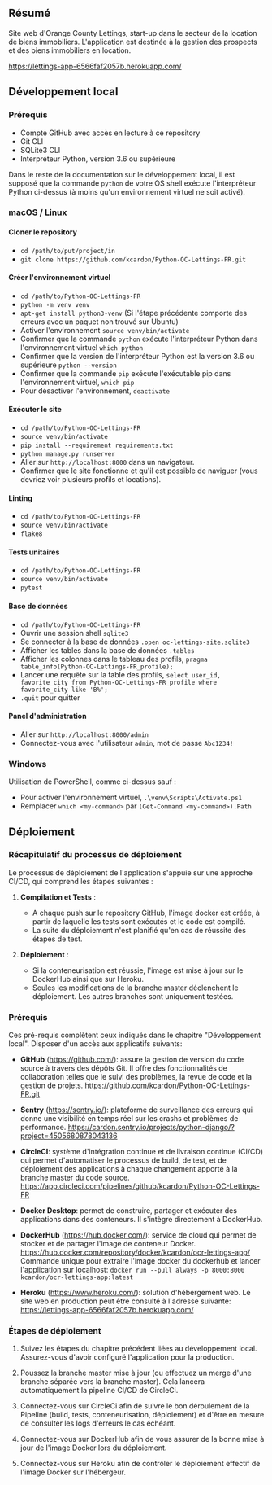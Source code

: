 ## Résumé


Site web d'Orange County Lettings, start-up dans le secteur de la location de biens immobiliers. 
L'application est destinée à la gestion des prospects et des biens immobiliers en location.

https://lettings-app-6566faf2057b.herokuapp.com/

## Développement local

### Prérequis

- Compte GitHub avec accès en lecture à ce repository
- Git CLI
- SQLite3 CLI
- Interpréteur Python, version 3.6 ou supérieure

Dans le reste de la documentation sur le développement local, il est supposé que la commande `python` de votre OS shell exécute l'interpréteur Python ci-dessus (à moins qu'un environnement virtuel ne soit activé).

### macOS / Linux

#### Cloner le repository

- `cd /path/to/put/project/in`
- `git clone https://github.com/kcardon/Python-OC-Lettings-FR.git`

#### Créer l'environnement virtuel

- `cd /path/to/Python-OC-Lettings-FR`
- `python -m venv venv`
- `apt-get install python3-venv` (Si l'étape précédente comporte des erreurs avec un paquet non trouvé sur Ubuntu)
- Activer l'environnement `source venv/bin/activate`
- Confirmer que la commande `python` exécute l'interpréteur Python dans l'environnement virtuel
`which python`
- Confirmer que la version de l'interpréteur Python est la version 3.6 ou supérieure `python --version`
- Confirmer que la commande `pip` exécute l'exécutable pip dans l'environnement virtuel, `which pip`
- Pour désactiver l'environnement, `deactivate`

#### Exécuter le site

- `cd /path/to/Python-OC-Lettings-FR`
- `source venv/bin/activate`
- `pip install --requirement requirements.txt`
- `python manage.py runserver`
- Aller sur `http://localhost:8000` dans un navigateur.
- Confirmer que le site fonctionne et qu'il est possible de naviguer (vous devriez voir plusieurs profils et locations).

#### Linting

- `cd /path/to/Python-OC-Lettings-FR`
- `source venv/bin/activate`
- `flake8`

#### Tests unitaires

- `cd /path/to/Python-OC-Lettings-FR`
- `source venv/bin/activate`
- `pytest`

#### Base de données

- `cd /path/to/Python-OC-Lettings-FR`
- Ouvrir une session shell `sqlite3`
- Se connecter à la base de données `.open oc-lettings-site.sqlite3`
- Afficher les tables dans la base de données `.tables`
- Afficher les colonnes dans le tableau des profils, `pragma table_info(Python-OC-Lettings-FR_profile);`
- Lancer une requête sur la table des profils, `select user_id, favorite_city from
  Python-OC-Lettings-FR_profile where favorite_city like 'B%';`
- `.quit` pour quitter

#### Panel d'administration

- Aller sur `http://localhost:8000/admin`
- Connectez-vous avec l'utilisateur `admin`, mot de passe `Abc1234!`

### Windows

Utilisation de PowerShell, comme ci-dessus sauf :

- Pour activer l'environnement virtuel, `.\venv\Scripts\Activate.ps1` 
- Remplacer `which <my-command>` par `(Get-Command <my-command>).Path`

## Déploiement

### Récapitulatif du processus de déploiement

Le processus de déploiement de l'application s'appuie sur une approche CI/CD, qui comprend les étapes suivantes :

1. **Compilation et Tests** : 
   * A chaque push sur le repository GitHub, l'image docker est créée, à partir de laquelle les tests sont exécutés et le code est compilé.
   * La suite du déploiement n'est planifié qu'en cas de réussite des étapes de test.

2. **Déploiement** :
   * Si la conteneurisation est réussie, l'image est mise à jour sur le DockerHub ainsi que sur Heroku.
   * Seules les modifications de la branche master déclenchent le déploiement. Les autres branches sont uniquement testées.

### Prérequis

Ces pré-requis complètent ceux indiqués dans le chapitre "Développement local".
Disposer d'un accès aux applicatifs suivants:

* **GitHub** (https://github.com/): assure la gestion de version du code source à travers des dépôts Git. Il offre des fonctionnalités de collaboration telles que le suivi des problèmes, la revue de code et la gestion de projets.
https://github.com/kcardon/Python-OC-Lettings-FR.git

* **Sentry** (https://sentry.io/): plateforme de surveillance des erreurs qui donne une visibilité en temps réel sur les crashs et problèmes de performance.
https://cardon.sentry.io/projects/python-django/?project=4505680878043136
  
* **CircleCI**: système d'intégration continue et de livraison continue (CI/CD) qui permet d'automatiser le processus de build, de test, et de déploiement des applications à chaque changement apporté à la branche master du code source.
https://app.circleci.com/pipelines/github/kcardon/Python-OC-Lettings-FR

* **Docker Desktop**: permet de construire, partager et exécuter des applications dans des conteneurs. Il s'intègre directement à DockerHub.

* **DockerHub** (https://hub.docker.com/): service de cloud qui permet de stocker et de partager l'image de conteneur Docker. 
https://hub.docker.com/repository/docker/kcardon/ocr-lettings-app/
Commande unique pour extraire l'image docker du dockerhub et lancer l'application sur localhost:
`docker run --pull always -p 8000:8000 kcardon/ocr-lettings-app:latest`

* **Heroku** (https://www.heroku.com/): solution d'hébergement web.
Le site web en production peut être consulté à l'adresse suivante: https://lettings-app-6566faf2057b.herokuapp.com/
  


### Étapes de déploiement

1. Suivez les étapes du chapitre précédent liées au développement local. Assurez-vous d'avoir configuré l'application pour la production.

2. Poussez la branche master mise à jour (ou effectuez un merge d'une branche séparée vers la branche master). Cela lancera automatiquement la pipeline CI/CD de CircleCi.

3. Connectez-vous sur CircleCi afin de suivre le bon déroulement de la Pipeline (build, tests, conteneurisation, déploiement) et d'être en mesure de consulter les logs d'erreurs le cas échéant.

4. Connectez-vous sur DockerHub afin de vous assurer de la bonne mise à jour de l'image Docker lors du déploiement.

5. Connectez-vous sur Heroku afin de contrôler le déploiement effectif de l'image Docker sur l'hébergeur.
